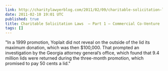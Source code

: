 ```yaml
---
link: http://charitylawyerblog.com/2011/02/09/charitable-solicitation-laws-part-1-commercial-co-venture/
date: 2011-02-10 19:01 UTC
published: true
title: Charitable Solicitation Laws  – Part 1 – Commercial Co-Venture
tags: []
---
```


"In a 1999 promotion, Yoplait did not reveal on the outside of the lid its maximum donation, which was then $100,000. That prompted an investigation by the Georgia attorney general’s office, which found that 9.4 million lids were returned during the three-month promotion, which promised to pay 50 cents a lid."
